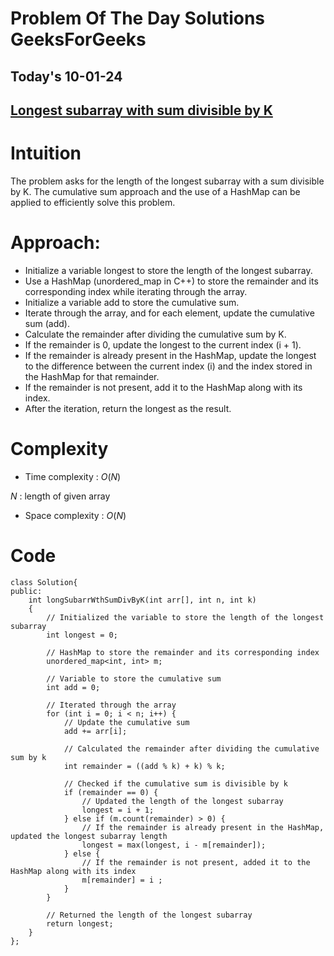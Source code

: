 #  Problem Of The Day Solutions GeeksForGeeks

## Today's 10-01-24 
## [Longest subarray with sum divisible by K](https://www.geeksforgeeks.org/problems/longest-subarray-with-sum-divisible-by-k)

# Intuition
<!-- Describe your first thoughts on how to solve this problem. -->
The problem asks for the length of the longest subarray with a sum divisible by K. The cumulative sum approach and the use of a HashMap can be applied to efficiently solve this problem.

# Approach:

- Initialize a variable longest to store the length of the longest subarray.
- Use a HashMap (unordered_map in C++) to store the remainder and its corresponding index while iterating through the array.
- Initialize a variable add to store the cumulative sum.
- Iterate through the array, and for each element, update the cumulative sum (add).
- Calculate the remainder after dividing the cumulative sum by K.
- If the remainder is 0, update the longest to the current index (i + 1).
- If the remainder is already present in the HashMap, update the longest to the difference between the current index (i) and the index stored in the HashMap for that remainder.
- If the remainder is not present, add it to the HashMap along with its index.
- After the iteration, return the longest as the result.

# Complexity
- Time complexity : $O(N)$

 $N$ : length of given array
<!-- Add your time complexity here, e.g. $$O(n)$$ -->

- Space complexity : $O(N)$
<!-- Add your space complexity here, e.g. $$O(n)$$ -->

# Code
```
class Solution{
public:	
	int longSubarrWthSumDivByK(int arr[], int n, int k)
	{
	    // Initialized the variable to store the length of the longest subarray
        int longest = 0;
        
        // HashMap to store the remainder and its corresponding index
        unordered_map<int, int> m;
        
        // Variable to store the cumulative sum
        int add = 0;

        // Iterated through the array
        for (int i = 0; i < n; i++) {
            // Update the cumulative sum
            add += arr[i];
            
            // Calculated the remainder after dividing the cumulative sum by k
            int remainder = ((add % k) + k) % k;
            
            // Checked if the cumulative sum is divisible by k
            if (remainder == 0) {
                // Updated the length of the longest subarray
                longest = i + 1;
            } else if (m.count(remainder) > 0) {
                // If the remainder is already present in the HashMap, updated the longest subarray length
                longest = max(longest, i - m[remainder]);
            } else {
                // If the remainder is not present, added it to the HashMap along with its index
                m[remainder] = i ;
            }
        }

        // Returned the length of the longest subarray
        return longest;
	}
};

```
